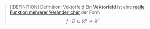 >[!DEFINITION] Definition: Vektorfeld
>Ein **Vektorfeld** ist eine [reelle Funktion mehrerer Veränderlicher](../Reelle%20Funktion%20mehrerer%20Veränderlicher.md) der Form
>$$f:D\subseteq\mathbb{R}^n\to\mathbb{R}^n$$
